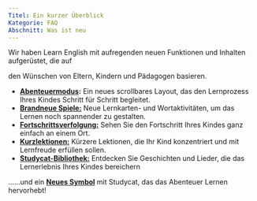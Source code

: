 ```yaml
---
Titel: Ein kurzer Überblick
Kategorie: FAQ
Abschnitt: Was ist neu
---
```

Wir haben Learn English mit aufregenden neuen Funktionen und Inhalten aufgerüstet, die auf

den Wünschen von Eltern, Kindern und Pädagogen basieren.

* **[Abenteuermodus](https://help.Studycat.com/hc/en-us/articles/40395054430233):** Ein neues scrollbares Layout, das den Lernprozess Ihres Kindes Schritt für Schritt begleitet.
* [**Brandneue Spiele:**](https://help.Studycat.com/hc/en-us/articles/40396868059161) Neue Lernkarten- und Wortaktivitäten, um das Lernen noch spannender zu gestalten.
* [**Fortschrittsverfolgung:**](https://help.Studycat.com/hc/en-us/articles/40392093954585) Sehen Sie den Fortschritt Ihres Kindes ganz einfach an einem Ort.
* [**Kurzlektionen:**](https://help.Studycat.com/hc/en-us/articles/40395054430233) Kürzere Lektionen, die Ihr Kind konzentriert und mit Lernfreude erfüllen sollen.
* [**Studycat-Bibliothek:**](https://help.Studycat.com/hc/en-us/articles/40392018677401) Entdecken Sie Geschichten und Lieder, die das Lernerlebnis Ihres Kindes bereichern

......und ein [**Neues Symbol**](https://help.Studycat.com/hc/en-us/articles/40378210072217) mit Studycat, das das Abenteuer Lernen hervorhebt!